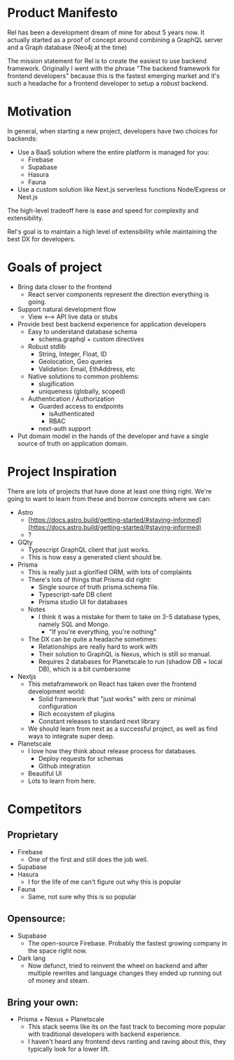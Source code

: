# Product Manifesto

Rel has been a development dream of mine for about 5 years now. It actually started as a proof of concept around combining a GraphQL server and a Graph database (Neo4j at the time)

The mission statement for Rel is to create the easiest to use backend framework. Originally I went with the phrase "The backend framework for frontend developers" because this is the fastest emerging market and it's such a headache for a frontend developer to setup a _robust_ backend.

# Motivation

In general, when starting a new project, developers have two choices for backends:

- Use a BaaS solution where the entire platform is managed for you:
  - Firebase
  - Supabase
  - Hasura
  - Fauna
- Use a custom solution like Next.js serverless functions Node/Express or Nest.js

The high-level tradeoff here is ease and speed for complexity and extensibility.

Rel's goal is to maintain a high level of extensibility while maintaining the best DX for developers.

# Goals of project

- Bring data closer to the frontend
  - React server components represent the direction everything is going.
- Support natural development flow
  - View <--> API live data or stubs
- Provide best best backend experience for application developers
  - Easy to understand database schema
    - schema.graphql + custom directives
  - Robust stdlib
    - String, Integer, Float, ID
    - Geolocation, Geo queries
    - Validation: Email, EthAddress, etc
  - Native solutions to common problems:
    - slugification
    - uniqueness (globally, scoped)
  - Authentication / Authorization
    - Guarded access to endpoints
      - isAuthenticated
      - RBAC
    - next-auth support
- Put domain model in the hands of the developer and have a single source of truth on application domain.

# Project Inspiration

There are lots of projects that have done at least one thing right. We're going to want to learn from these and borrow concepts where we can:

- Astro
  - [https://docs.astro.build/getting-started/#staying-informed](https://docs.astro.build/getting-started/#staying-informed)
  - ?
- GQty
  - Typescript GraphQL client that just works.
  - This is how easy a generated client should be.
- Prisma
  - This is really just a glorified ORM, with lots of complaints
  - There's lots of things that Prisma did right:
    - Single source of truth prisma.schema file.
    - Typescript-safe DB client
    - Prisma studio UI for databases
  - Notes
    - I think it was a mistake for them to take on 3-5 database types, namely SQL and Mongo.
      - "If you're everything, you're nothing"
  - The DX can be quite a headache sometimes:
    - Relationships are really hard to work with
    - Their solution to GraphQL is Nexus, which is still so manual.
    - Requires 2 databases for Planetscale to run (shadow DB + local DB), which is a bit cumbersome
- Nextjs
  - This metaframework on React has taken over the frontend development world:
    - Solid framework that "just works" with zero or minimal configuration
    - Rich ecosystem of plugins
    - Constant releases to standard next library
  - We should learn from next as a successful project, as well as find ways to integrate super deep.
- Planetscale
  - I love how they think about release process for databases.
    - Deploy requests for schemas
    - Github integration
  - Beautiful UI
  - Lots to learn from here.

# Competitors

## Proprietary

- Firebase
  - One of the first and still does the job well.
- Supabase
- Hasura
  - I for the life of me can't figure out why this is popular
- Fauna
  - Same, not sure why this is so popular

## Opensource:

- Supabase
  - The open-source Firebase. Probably the fastest growing company in the space right now.
- Dark lang
  - Now defunct, tried to reinvent the wheel on backend and after multiple rewrites and language changes they ended up running out of money and steam.

## Bring your own:

- Prisma + Nexus + Planetscale
  - This stack seems like its on the fast track to becoming more popular with traditional developers with backend experience.
  - I haven't heard any frontend devs ranting and raving about this, they typically look for a lower lift.
